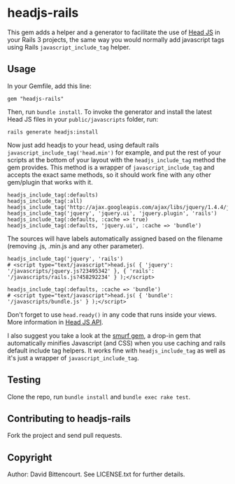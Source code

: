 # headjs-rails

This gem adds a helper and a generator to facilitate the use of [Head JS](http://headjs.com) in your Rails 3 projects, the same way you would normally add javascript tags using Rails `javascript_include_tag` helper.

## Usage

In your Gemfile, add this line:

    gem "headjs-rails"

Then, run `bundle install`. To invoke the generator and install the latest Head JS files in your `public/javascripts` folder, run:

    rails generate headjs:install

Now just add headjs to your head, using default rails `javascript_include_tag('head.min')` for example, and put the rest of your scripts at the bottom of your layout with the `headjs_include_tag` method the gem provides. This method is a wrapper of `javascript_include_tag` and accepts the exact same methods, so it should work fine with any other gem/plugin that works with it.

    headjs_include_tag(:defaults)
    headjs_include_tag(:all)
    headjs_include_tag('http://ajax.googleapis.com/ajax/libs/jquery/1.4.4/jquery.min.js')
    headjs_include_tag('jquery', 'jquery.ui', 'jquery.plugin', 'rails')
    headjs_include_tag(:defaults, :cache => true)
    headjs_include_tag(:defaults, 'jquery.ui', :cache => 'bundle')

The sources will have labels automatically assigned based on the filename (removing .js, .min.js and any other parameter).

    headjs_include_tag('jquery', 'rails')
    # <script type="text/javascript">head.js( { 'jquery': '/javascripts/jquery.js?23495342' }, { 'rails': '/javascripts/rails.js?458292234' } );</script>
    
    headjs_include_tag(:defaults, :cache => 'bundle')
    # <script type="text/javascript">head.js( { 'bundle': '/javascripts/bundle.js' } );</script>

Don't forget to use `head.ready()` in any code that runs inside your views. More information in [Head JS API](http://headjs.com/#api).

I also suggest you take a look at the [smurf gem](https://github.com/thumblemonks/smurf), a drop-in gem that automatically minifies Javascript (and CSS) when you use caching and rails default include tag helpers. It works fine with `headjs_include_tag` as well as it's just a wrapper of `javascript_include_tag`.

## Testing

Clone the repo, run `bundle install` and `bundle exec rake test`.

## Contributing to headjs-rails

Fork the project and send pull requests.

## Copyright

Author: David Bittencourt. See LICENSE.txt for further details.

